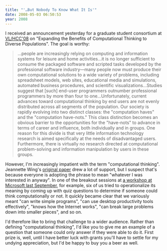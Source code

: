```yaml
---
title: "'…But Nobody To Know What It Is'"
date: 2008-05-03 06:50:53
year: 2008
---
```

I received an announcement yesterday for a graduate student consortium at <a href="http://vlhcc08.cs.unibw.de/">VL/HCC'08</a> on "Expanding the Benefits of Computational Thinking to Diverse Populations".  The goal is worthy:
<blockquote>...people are increasingly relying on computing and       information systems for leisure and home activities...it is no longer sufficient to consume the packaged software and scripted       tasks developed by the professional software industry—many people now       must produce their own computational solutions to a wide variety of       problems, including spreadsheet models, web sites, educational media       and simulations, automated business procedures, and scientific       visualizations...Studies       suggest that [such] end-user programmers outnumber professional programmers       by more than four to one...Unfortunately, current advances toward computational thinking by end       users are not evenly distributed across all segments of the population.       Our society is rapidly evolving into two distinct classes: the "computation       haves" and the "computation have-nots." This class distinction becomes an       obvious barrier to the opportunities for the "have-nots" to advance in       terms of career and influence, both individually and in groups. One reason       for this divide is that very little information technology research is       aimed specifically at the needs of disadvantaged users. Furthermore, there       is virtually no research directed at computational problem-solving and       information manipulation by users in these groups.</blockquote>
However, I'm increasingly impatient with the term "computational thinking".  Jeannette Wing's <a href="http://www.cs.cmu.edu/afs/cs/usr/wing/www/publications/Wing06.pdf">original paper</a> drew a lot of support, but I suspect that's because everyone is adopting the phrase to mean "whatever I was interested in anyway". In one of the breakout sessions at <a href="http://www.cs.utoronto.ca/~gvwilson/articles/cise-will-not-learn-2008.pdf">a workshop at Microsoft last September</a>, for example, six of us tried to operationalize its meaning by coming up with quiz questions to determine if someone could think computationally or not.  It quickly became clear that we variously meant "can write simple programs", "can use desktop productivity tools effectively", "knows how the Internet works", "can break large problems down into smaller pieces", and so on.

I'd therefore like to bring that challenge to a wider audience. Rather than defining "computational thinking", I'd like you to give me an example of a question that someone could only answer if they were able to do it.  First prize is, well, until I have better luck with grants you'll have to settle for my undying appreciation, but I'd be happy to buy you a beer as well.

